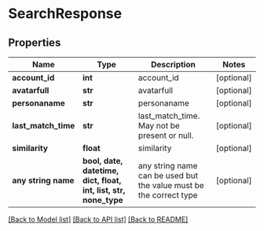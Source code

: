 # SearchResponse


## Properties
Name | Type | Description | Notes
------------ | ------------- | ------------- | -------------
**account_id** | **int** | account_id | [optional] 
**avatarfull** | **str** | avatarfull | [optional] 
**personaname** | **str** | personaname | [optional] 
**last_match_time** | **str** | last_match_time. May not be present or null. | [optional] 
**similarity** | **float** | similarity | [optional] 
**any string name** | **bool, date, datetime, dict, float, int, list, str, none_type** | any string name can be used but the value must be the correct type | [optional]

[[Back to Model list]](../README.md#documentation-for-models) [[Back to API list]](../README.md#documentation-for-api-endpoints) [[Back to README]](../README.md)


